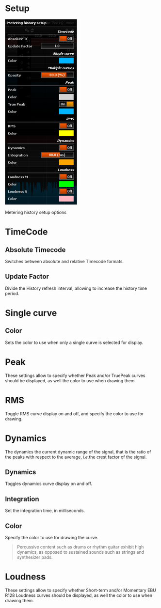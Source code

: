 # Setup
![](../../include/MeterHistorySetup.png)

<link type="document" target="Metering">Metering</link>
history setup options

# TimeCode

## Absolute Timecode
Switches between absolute and relative Timecode formats.

## Update Factor
Divide the History refresh interval; allowing to increase the
history time period.

# Single curve

## Color
Sets the color to use when only a single curve is selected for display.

# Peak
These settings allow to specify whether Peak and/or TruePeak curves should be displayed, as well
the color to use when drawing them.

# RMS
Toggle RMS curve display on and off, and specify the color to use for drawing.

# Dynamics
The dynamics the current dynamic range of the signal, that is the ratio of the peaks with respect
to the average, <i>i.e.</i>the crest factor of the signal.

## Dynamics
Toggles
dynamics curve display on and off.

## Integration
Set the integration time, in
milliseconds.

## Color
Specify the color to use for drawing the curve.

> Percussive content such as drums or rhythm guitar exhibit high dynamics, as opposed to
sustained sounds such as strings and synthesizer pads.

# Loudness
These settings allow to specify whether Short-term and/or Momentary EBU R128 Loudness curves
should be displayed, as well the color to use when drawing them.


